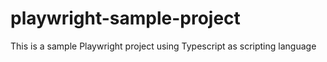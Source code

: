 # playwright-sample-project
This is a sample Playwright project using Typescript as scripting language
